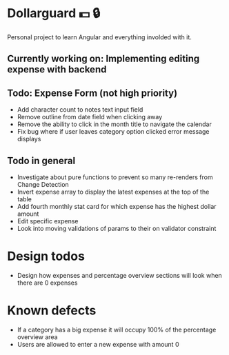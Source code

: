 # Dollarguard :dollar: :lock: 

Personal project to learn Angular and everything involded with it.

## Currently working on: Implementing editing expense with backend

## Todo: Expense Form (not high priority)
- Add character count to notes text input field
- Remove outline from date field when clicking away
- Remove the ability to click in the month title to navigate the calendar
- Fix bug where if user leaves category option clicked error message displays

## Todo in general
- Investigate about pure functions to prevent so many re-renders from Change Detection
- Invert expense array to display the latest expenses at the top of the table
- Add fourth monthly stat card for which expense has the highest dollar amount
- Edit specific expense
- Look into moving validations of params to their on validator constraint

# Design todos
- Design how expenses and percentage overview sections will look when there are 0 expenses

# Known defects
- If a category has a big expense it will occupy 100% of the percentage overview area
- Users are allowed to enter a new expense with amount 0